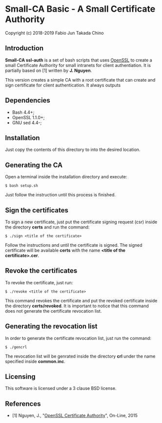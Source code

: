 # Small-CA Basic - A Small Certificate Authority
Copyright (c) 2018-2019 Fabio Jun Takada Chino

## Introduction 

**Small-CA ssl-auth** is a set of bash scripts that uses [OpenSSL](https://www.openssl.org/) to create a small 
Certificate Authority for small intranets for client authentiation. It is partially based on [1] written by
**J. Nguyen**.

This version creates a simple CA with a root certificate that can create and sign certificate for client
authentication. It always outputs

## Dependencies

* Bash 4.4+;
* OpenSSL 1.1.0+;
* GNU sed 4.4-;

## Installation

Just copy the contents of this directory to into the desired location.

## Generating the CA

Open a terminal inside the installation directory and execute:

```
$ bash setup.sh
```

Just follow the instruction until this process is finished.

## Sign the certificates

To sign a new certificate, just put the certificate signing request (csr) inside the directory **certs** and run the command:

```
$ ./sign <title of the certificate>
```

Follow the instructions and until the certificate is signed. The signed certificate will
be available **certs** with the name **\<title of the certificate\>.cer**.

## Revoke the certificates

To revoke the certificate, just run:

```
$ ./revoke <title of the certificate>
```

This command revokes the certificate and put the revoked certificate inside the directory
**certs/revoked**. It is important to notice that this command does not generate the 
certificate revocation list.

## Generating the revocation list

In order to generate the certificate revocation list, just run the command:

```
$ ./gencrl
```

The revocation list will be genrated inside the directory **crl** under the name specified
inside **common.inc**.

## Licensing

This software is licensed under a 3 clause BSD license.

## References

* [1] Nguyen, J., "[OpenSSL Certificate Authority](https://jamielinux.com/docs/openssl-certificate-authority/)", On-Line, 2015
